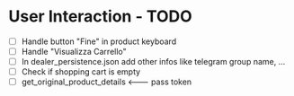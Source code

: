# User Interaction - TODO

- [ ] Handle button "Fine" in product keyboard
- [ ] Handle "Visualizza Carrello"
- [ ] In dealer_persistence.json add other infos like telegram group name, ...
- [ ] Check if shopping cart is empty
- [ ] get_original_product_details <--- pass token